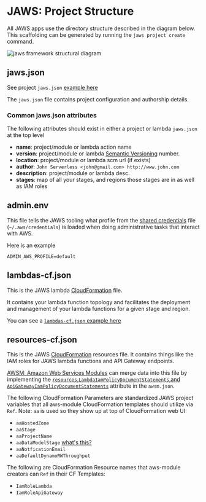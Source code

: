 # JAWS: Project Structure

All JAWS apps use the directory structure described in the diagram below.  This scaffolding can be generated by running the `jaws project create` command.

![jaws framework structural diagram](../img/jaws_files_diagram.png)

## jaws.json

See project `jaws.json` [example here](../examples/project-jaws.json)

The `jaws.json` file contains project configuration and authorship details.

### Common jaws.json attributes

The following attributes should exist in either a project or lambda `jaws.json` at the top level

* **name**: project/module or lambda action name
* **version**: project/module or lambda [Semantic Versioning](http://semver.org/) number.
* **location**: project/module or lambda scm url (if exists)
* **author**: `John Serverless <john@gmail.com> http://www.john.com`
* **description**: project/module or lambda desc.
* **stages**: map of all your stages, and regions those stages are in as well as IAM roles

## admin.env

This file tells the JAWS tooling what profile from the
[shared credentials](http://docs.aws.amazon.com/AWSJavaScriptSDK/guide/node-configuring.html#Credentials_from_the_Shared_Credentials_File_____aws_credentials_)
file (`~/.aws/credentials`) is loaded when doing administrative tasks that interact with AWS.

Here is an example

```
ADMIN_AWS_PROFILE=default
```

## lambdas-cf.json

This is the JAWS lambda [CloudFormation](https://aws.amazon.com/cloudformation/) file.

It contains your lambda function topology and facilitates the deployment and management of your lambda functions for a given stage and region.

You can see a [`lambdas-cf.json` example here](../lib/templates/lambdas-cf.json)

## resources-cf.json

This is the JAWS [CloudFormation](https://aws.amazon.com/cloudformation/) resources file.  It contains things like the IAM roles for JAWS lambda functions and API Gateway endpoints.

[AWSM: Amazon Web Services Modules](https://github.com/awsm-org/awsm) can merge data into this file by implementing the
[`resources`,`LambdaIamPolicyDocumentStatements`,and `ApiGatewayIamPolicyDocumentStatements`](https://github.com/awsm-org/awsm/blob/master/README.md#configuration) attribute in the `awsm.json`.

The following CloudFormation Parameters are standardized JAWS project variables that all aws-module CloudFormation
templates should utilize via `Ref`.  Note: `aa` is used so they show up at top of CloudFormation web UI:

* `aaHostedZone`
* `aaStage`
* `aaProjectName`
* `aaDataModelStage` [what's this?](./best_practices.md#cloud-formation-segmentation)
* `aaNotficationEmail`
* `aaDefaultDynamoRWThroughput`

The following are CloudFormation Resource names that aws-module creators can `Ref` in their CF Templates:

* `IamRoleLambda`
* `IamRoleApiGateway`
